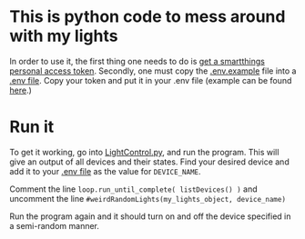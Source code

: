 # This is python code to mess around with my lights

In order to use it, the first thing one needs to do is [get a smartthings personal access token](https://account.smartthings.com/tokens).
Secondly, one must copy the [.env.example](./.env.example) file into a [.env file](./.env).
Copy your token and put it in your .env file (example can be found [here](./.env.example).)

# Run it
To get it working, go into [LightControl.py](./LightControl.py), and run the program.
This will give an output of all devices and their states. Find your desired device and add it to your [.env file](./.env) as the value for `DEVICE_NAME`.

Comment the line `loop.run_until_complete( listDevices() )` and uncomment the line `#weirdRandomLights(my_lights_object, device_name)`

Run the program again and it should turn on and off the device specified in a semi-random manner.
